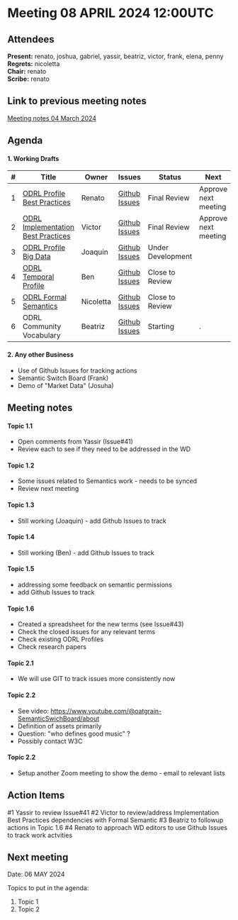 # Meeting  08 APRIL 2024 12:00UTC

## Attendees

**Present:**  renato, joshua, gabriel, yassir, beatriz, victor, frank, elena, penny  
**Regrets:**  nicoletta  
**Chair:**   renato    
**Scribe:**   renato  

## Link to previous meeting notes

[Meeting notes 04 March 2024](https://lists.w3.org/Archives/Public/public-odrl/2024Mar/0009.html)

## Agenda

#### 1. Working Drafts   

|#| Title | Owner | Issues | Status | Next |
|--| -- | -- | -- | -- | -- |
|1| [ODRL Profile Best Practices](https://w3c.github.io/odrl/profile-bp/) | Renato | [Github Issues](https://github.com/w3c/odrl/issues?q=is%3Aissue+is%3Aopen+label%3A%22Profile+Best+Practices%22)  |Final Review | Approve next meeting |
|2| [ODRL Implementation Best Practices](https://w3c.github.io/odrl/bp/) | Victor | [Github Issues](https://github.com/w3c/odrl/issues?q=is%3Aissue+is%3Aopen+label%3A%22Implementation+Best+Practices%22)  |Final Review | Approve next meeting |
|3| [ODRL Profile Big Data](https://w3c.github.io/odrl/profile-bigdata/) | Joaquin | [Github Issues](https://github.com/w3c/odrl/issues?q=is%3Aissue+is%3Aopen+label%3A%22Big+Data%22)  |Under Development |  |
|4| [ODRL Temporal Profile](https://w3c.github.io/odrl/profile-temporal/) | Ben | [Github Issues](https://github.com/w3c/odrl/issues?q=is%3Aissue+is%3Aopen+label%3A%22Temporal+Profile%22)  |Close to Review|  |
|5| [ ODRL Formal Semantics](https://w3c.github.io/odrl/formal-semantics//) | Nicoletta | [Github Issues](https://github.com/w3c/odrl/issues?q=is%3Aissue+is%3Aopen+label%3A%22Formal+Semantics%22)  |Close to Review|  |
|6| ODRL Community Vocabulary | Beatriz | [Github Issues](https://github.com/w3c/odrl/issues?q=is%3Aissue+is%3Aopen+label%3A%22Community+Vocabulary%22)  |Starting|   .  |

#### 2. Any other Business
  - Use of Github Issues for tracking actions
  - Semantic Switch Board (Frank)
  - Demo of "Market Data" (Josuha) 

## Meeting notes

#### Topic 1.1
 - Open comments from Yassir (Issue#41)
 - Review each to see if they need to be addressed in the WD

#### Topic 1.2
 - Some issues related to Semantics work - needs to be synced
 - Review next meeting

#### Topic 1.3
 - Still working (Joaquin) - add Github Issues to track

#### Topic 1.4
 - Still working (Ben) - add Github Issues to track

#### Topic 1.5
 - addressing some feedback on semantic permissions
 - add Github Issues to track
 
#### Topic 1.6
 - Created a spreadsheet for the new terms (see Issue#43)
 - Check the closed issues for any relevant terms
 - Check existing ODRL Profiles
 - Check research papers

#### Topic 2.1 
 - We will use GIT to track issues more consistently now
 
#### Topic 2.2 
 - See video: https://www.youtube.com/@oatgrain-SemanticSwichBoard/about
 - Definition of assets primarily
 - Question: "who defines good music" ?
 - Possibly contact W3C

#### Topic 2.2
 - Setup another Zoom meeting to show the demo - email to relevant lists
 

## Action  Items

#1 Yassir to review Issue#41
#2 Victor to review/address Implementation Best Practices dependencies with Formal Semantic 
#3 Beatriz to followup actions in Topic 1.6
#4 Renato to approach WD editors to use Github Issues to track work actvities

## Next meeting

Date: 06 MAY 2024

Topics to put in the agenda:  
1. Topic 1  
2. Topic 2  
